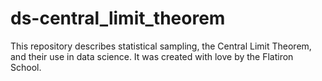 # ds-central_limit_theorem

This repository describes statistical sampling, the Central Limit Theorem, and their use in data science. It was created with love by the Flatiron School.
